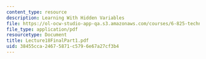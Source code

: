 ```yaml
---
content_type: resource
description: Learning With Hidden Variables
file: https://ol-ocw-studio-app-qa.s3.amazonaws.com/courses/6-825-techniques-in-artificial-intelligence-sma-5504-fall-2002/38455cca24675871c5796e67a27cf3b4_Lecture18FinalPart1.pdf
file_type: application/pdf
resourcetype: Document
title: Lecture18FinalPart1.pdf
uid: 38455cca-2467-5871-c579-6e67a27cf3b4
---
```

